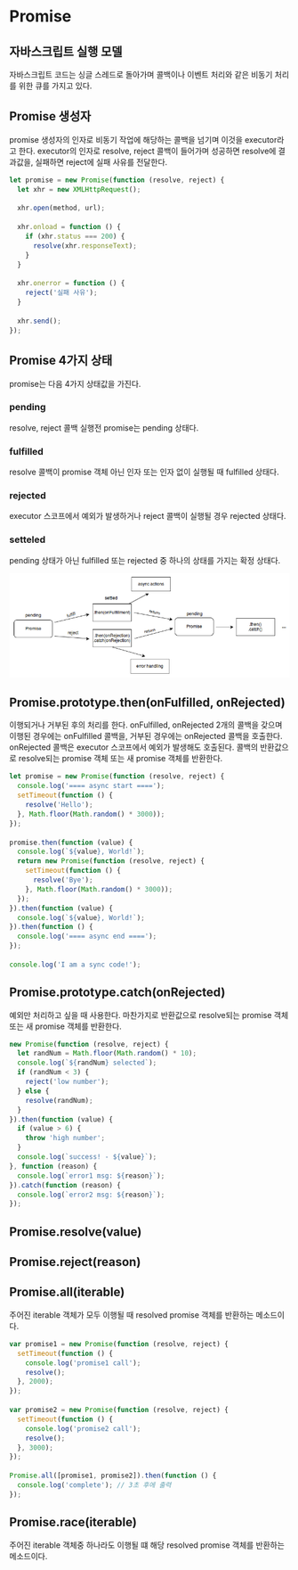 # Promise

## 자바스크립트 실행 모델

자바스크립트 코드는 싱글 스레드로 돌아가며 콜백이나 이벤트 처리와 같은 비동기 처리를 위한 큐를 가지고 있다.

## Promise 생성자

promise 생성자의 인자로 비동기 작업에 해당하는 콜백을 넘기며 이것을 executor라고 한다. executor의 인자로 resolve, reject 콜백이 들어가며 성공하면 resolve에 결과값을, 실패하면 reject에 실패 사유를 전달한다.

``` javascript
let promise = new Promise(function (resolve, reject) {
  let xhr = new XMLHttpRequest();

  xhr.open(method, url);

  xhr.onload = function () {
    if (xhr.status === 200) {
      resolve(xhr.responseText);
    }
  }

  xhr.onerror = function () {
    reject('실패 사유');
  }

  xhr.send();
});
```

## Promise 4가지 상태

promise는 다음 4가지 상태값을 가진다.

### pending

resolve, reject 콜백 실행전 promise는 pending 상태다.

### fulfilled

resolve 콜백이 promise 객체 아닌 인자 또는 인자 없이 실행될 때 fulfilled 상태다.

### rejected

executor 스코프에서 예외가 발생하거나 reject 콜백이 실행될 경우 rejected 상태다.

### setteled

pending 상태가 아닌 fulfilled 또는 rejected 중 하나의 상태를 가지는 확정 상태다.

![promise](./promises.png "출처: MDN")

## Promise.prototype.then(onFulfilled, onRejected)

이행되거나 거부된 후의 처리를 한다. onFulfilled, onRejected 2개의 콜백을 갖으며 이행된 경우에는 onFulfilled 콜백을, 거부된 경우에는 onRejected 콜백을 호출한다. onRejected 콜백은 executor 스코프에서 예외가 발생해도 호출된다. 콜백의 반환값으로 resolve되는 promise 객체 또는 새 promise 객체를 반환한다.

``` javascript
let promise = new Promise(function (resolve, reject) {
  console.log('==== async start ====');
  setTimeout(function () {
    resolve('Hello');
  }, Math.floor(Math.random() * 3000));
});

promise.then(function (value) {
  console.log(`${value}, World!`);
  return new Promise(function (resolve, reject) {
    setTimeout(function () {
      resolve('Bye');
    }, Math.floor(Math.random() * 3000));
  });
}).then(function (value) {
  console.log(`${value}, World!`);
}).then(function () {
  console.log('==== async end ====');
});

console.log('I am a sync code!');
```

## Promise.prototype.catch(onRejected)

예외만 처리하고 싶을 때 사용한다. 마찬가지로 반환값으로 resolve되는 promise 객체 또는 새 promise 객체를 반환한다.

``` javascript
new Promise(function (resolve, reject) {
  let randNum = Math.floor(Math.random() * 10);
  console.log(`${randNum} selected`);
  if (randNum < 3) {
    reject('low number');
  } else {
    resolve(randNum);
  }
}).then(function (value) {
  if (value > 6) {
    throw 'high number';
  }
  console.log(`success! - ${value}`);  
}, function (reason) {
  console.log(`error1 msg: ${reason}`);
}).catch(function (reason) {
  console.log(`error2 msg: ${reason}`);
});
```

## Promise.resolve(value)

## Promise.reject(reason)

## Promise.all(iterable)

주어진 iterable 객체가 모두 이행될 때 resolved promise 객체를 반환하는 메소드이다.

``` javascript
var promise1 = new Promise(function (resolve, reject) {
  setTimeout(function () {
    console.log('promise1 call');
    resolve();
  }, 2000);
});

var promise2 = new Promise(function (resolve, reject) {
  setTimeout(function () {
    console.log('promise2 call');
    resolve();
  }, 3000);
});

Promise.all([promise1, promise2]).then(function () {
  console.log('complete'); // 3초 후에 출력
});
```

## Promise.race(iterable)

주어진 iterable 객체중 하나라도 이행될 떄 해당 resolved promise 객체를 반환하는 메소드이다.

``` javascript

```